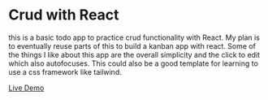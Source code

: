 # Crud with React
this is a basic todo app to practice crud functionality with React. My plan is to eventually reuse parts of this to build a kanban app with react. Some of the things I like about this app are the overall simplicity and the click to edit which also autofocuses. This could also be a good template for learning to use a css framework like tailwind.

[Live Demo](https://john-crud-react.netlify.app/)
